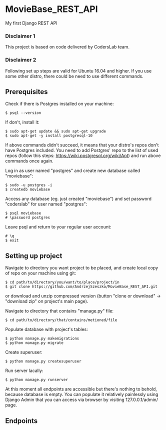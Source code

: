 # MovieBase_REST_API
My first Django REST API

### Disclaimer 1
This project is based on code delivered by CodersLab team.

### Disclaimer 2
Following set up steps are valid for Ubuntu 16.04 and higher. If you use some other distro, there could be need to use different commands.

## Prerequisites
Check if there is Postgres installed on your machine:
```
$ psql --version
```
If don't, install it:
```
$ sudo apt-get update && sudo apt-get upgrade
$ sudo apt-get -y install postgresql-10
```
If above commands didn't succeed, it means that your distro's repos don't have Postgres included. You need to add Postgres' repo to the list of used repos (follow this steps: https://wiki.postgresql.org/wiki/Apt) and run above commands once again.

Log in as user named "postgres" and create new database called "moviebase":
```
$ sudo -u postgres -i
$ createdb moviebase
```

Access any database (eg. just created "moviebase") and set password "coderslab" for user named "postgres":
```
$ psql moviebase
# \password postgres
```

Leave psql and return to your regular user account:
```
# \q
$ exit
```

## Setting up project
Navigate to directory you want project to be placed, and create local copy of repo on your machine using git:
```
$ cd path/to/directory/you/want/to/place/project/in
$ git clone https://github.com/AndrzejSzeszko/MovieBase_REST_API.git
```
or download and unzip compressed version (button "clone or download" -> "download zip" on project's main page).

Navigate to directory that contains "manage.py" file:
```
$ cd path/to/directory/that/contains/metioned/file
```
Populate database with project's tables:
```
$ python manage.py makemigrations
$ python manage.py migrate
```
Create superuser:
```
$ python manage.py createsuperuser
```
Run server lacally:
```
$ python manage.py runserver
```
At this moment all endpoints are accessible but there's nothing to behold, because database is empty. You can populate it relatively painlessly using Django Admin that you can access via browser by visiting 127.0.0.1/admin/ page.

## Endpoints

